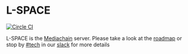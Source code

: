 # L-SPACE

[![Circle CI](https://circleci.com/gh/mediachain/L-SPACE.svg?style=svg)](https://circleci.com/gh/mediachain/L-SPACE)

L-SPACE is the [Mediachain](https://medium.com/mine-labs/introducing-mediachain-a696f8fd2035) server. Please take a look at the [roadmap](https://medium.com/mine-labs/mediachain-developer-update-v-a7f6006ad953]) or stop by [#tech](https://mediachain.slack.com/messages/tech/) in our [slack](https://mediachain-slack.herokuapp.com/) for more details

